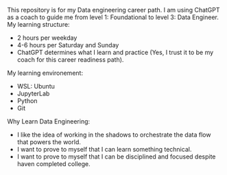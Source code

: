This repository is for my Data engineering career path. I am using ChatGPT as a coach to guide me from level 1: Foundational to level 3: Data Engineer. 
My learning structure:
- 2 hours per weekday
- 4-6 hours per Saturday and Sunday
- ChatGPT determines what I learn and practice (Yes, I trust it to be my coach for this career readiness path).

My learning environement:
- WSL: Ubuntu
- JupyterLab
- Python
- Git

Why Learn Data Engineering:

- I like the idea of working in the shadows to orchestrate the data flow that powers the world. 
- I want to prove to myself that I can learn something technical. 
- I want to prove to myself that I can be disciplined and focused despite haven completed college. 


